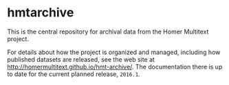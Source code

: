 # hmtarchive #

This is the central repository for archival data from the Homer Multitext project.

For details about how the project is organized and managed, including how published datasets are released, see the web site at <http://homermultitext.github.io/hmt-archive/>.  The documentation there is up to date for the current planned release, `2016.1`.
